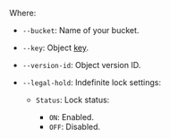 Where:

* `--bucket`: Name of your bucket.
* `--key`: Object [key](../../storage/concepts/object.md#key).
* `--version-id`: Object version ID.
* `--legal-hold`: Indefinite lock settings:

    * `Status`: Lock status:

        * `ON`: Enabled.
        * `OFF`: Disabled.